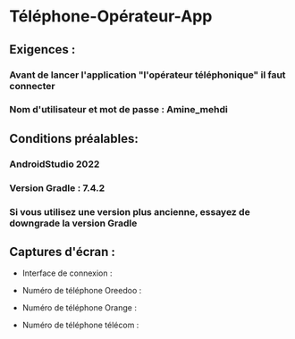 # Téléphone-Opérateur-App

## Exigences :
### Avant de lancer l'application "l'opérateur téléphonique" il faut connecter  
### Nom d'utilisateur et mot de passe : Amine_mehdi

## Conditions préalables:
### AndroidStudio 2022
### Version Gradle : 7.4.2
### Si vous utilisez une version plus ancienne, essayez de downgrade la version Gradle

## Captures d'écran :

- Interface de connexion :

- Numéro de téléphone Oreedoo :

- Numéro de téléphone Orange :

- Numéro de téléphone télécom :
